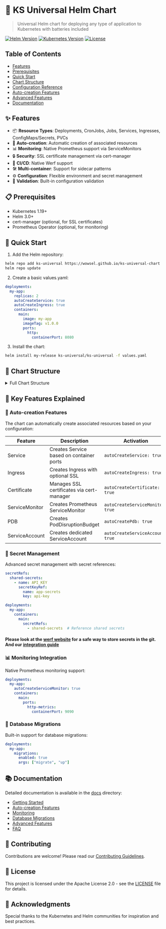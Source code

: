 # 🚀 KS Universal Helm Chart

> Universal Helm chart for deploying any type of application to Kubernetes with batteries included

[![Helm Version](https://img.shields.io/badge/helm-v3-blue)](https://helm.sh)
[![Kubernetes Version](https://img.shields.io/badge/kubernetes-%3E%3D%201.19-blue)](https://kubernetes.io)
[![License](https://img.shields.io/badge/license-Apache%202.0-green)](LICENSE)

## Table of Contents
- [Features](#features)
- [Prerequisites](#prerequisites)
- [Quick Start](#quick-start)
- [Chart Structure](#chart-structure)
- [Configuration Reference](#configuration-reference)
- [Auto-creation Features](#auto-creation-features)
- [Advanced Features](#advanced-features)
- [Documentation](#documentation)

## ✨ Features

- 📦 **Resource Types**: Deployments, CronJobs, Jobs, Services, Ingresses, ConfigMaps/Secrets, PVCs
- 🤖 **Auto-creation**: Automatic creation of associated resources
- 📊 **Monitoring**: Native Prometheus support via ServiceMonitors
- 🔒 **Security**: SSL certificate management via cert-manager
- 🔄 **CI/CD**: Native Werf support
- 🛠️ **Multi-container**: Support for sidecar patterns
- ⚙️ **Configuration**: Flexible environment and secret management
- 🎯 **Validation**: Built-in configuration validation

## 📋 Prerequisites

- Kubernetes 1.19+
- Helm 3.0+
- cert-manager (optional, for SSL certificates)
- Prometheus Operator (optional, for monitoring)

## 🚀 Quick Start

1. Add the Helm repository:
```bash
helm repo add ks-universal https://wowsel.github.io/ks-universal-chart
helm repo update
```

2. Create a basic values.yaml:
```yaml
deployments:
  my-app:
    replicas: 2
    autoCreateService: true
    autoCreateIngress: true
    containers:
      main:
        image: my-app
        imageTag: v1.0.0
        ports:
          http:
            containerPort: 8080
```

3. Install the chart:
```bash
helm install my-release ks-universal/ks-universal -f values.yaml
```

## 📑 Chart Structure

<details>
<summary>Full Chart Structure</summary>

```yaml
# Global deployment settings
deploymentsGeneral:
  securityContext: {}      # Pod security context
  nodeSelector: {}         # Node selection constraints
  tolerations: []         # Pod tolerations
  affinity: {}            # Pod affinity rules
  probes: {}              # Default probe configurations
  lifecycle: {}           # Default lifecycle hooks
  autoCreateServiceMonitor: false  # Enable ServiceMonitor creation
  autoCreateSoftAntiAffinity: false  # Enable soft anti-affinity

# Generic settings
generic:
  extraImagePullSecrets: []  # Global image pull secrets
  ingressesGeneral: {}       # Global ingress configurations
  serviceMonitorGeneral: {}  # Global ServiceMonitor settings

# Deployments
deployments:
  deployment-name:
    replicas: 1           # Number of pod replicas
    containers:           # Container configurations
      container-name:
        image: nginx      # Container image
        imageTag: latest  # Image tag
        ports:           # Container ports
          portName:
            containerPort: 80
            protocol: TCP
        resources: {}     # Resource requests and limits
        probes: {}       # Container probes
        env: []          # Environment variables
        envFrom: []      # Environment from ConfigMaps/Secrets
        volumeMounts: [] # Volume mounts
        lifecycle: {}    # Container lifecycle hooks
        command: []      # Container command
        args: []         # Command arguments
        securityContext: {} # Container security context
    
    # Deployment features
    autoCreateService: false        # Create Service automatically
    autoCreateIngress: false        # Create Ingress automatically
    autoCreateServiceMonitor: false # Create ServiceMonitor
    autoCreatePdb: false           # Create PDB
    autoCreateCertificate: false   # Create Certificate
    autoCreateServiceAccount: false # Create ServiceAccount
    autoCreateSoftAntiAffinity: false # Enable soft anti-affinity
    
    # Additional configurations
    serviceType: ClusterIP    # Service type when autoCreateService is true
    ingress: {}              # Ingress configuration
    certificate: {}          # Certificate configuration
    serviceMonitor: {}       # ServiceMonitor configuration
    pdbConfig: {}           # PDB configuration
    serviceAccount: {}       # ServiceAccount configuration
    
    # Scaling and availability
    hpa:                     # HPA configuration
      minReplicas: 1
      maxReplicas: 10
      metrics: []
    
    # Database migrations
    migrations:
      enabled: false
      args: []
      backoffLimit: 1
    
    # Resources
    volumes: []             # Pod volumes
    nodeSelector: {}        # Node selection
    tolerations: []        # Pod tolerations
    affinity: {}           # Pod affinity rules
    annotations: {}        # Deployment annotations
    podAnnotations: {}     # Pod annotations

# CronJobs
cronJobs:
  cronjob-name:
    schedule: "* * * * *"
    timezone: ""
    successfulJobsHistoryLimit: 3
    failedJobsHistoryLimit: 1
    concurrencyPolicy: Allow
    containers: {}     # Same structure as deployment containers
    volumes: []
    nodeSelector: {}
    tolerations: []
    affinity: {}

# One-time Jobs
jobs:
  job-name:
    activeDeadlineSeconds: null
    backoffLimit: 6
    containers: {}     # Same structure as deployment containers
    volumes: []
    nodeSelector: {}
    tolerations: []
    affinity: {}

# Configurations
configs:
  config-name:
    type: configMap    # or "secret"
    data: {}          # Key-value pairs

# Standalone Services
services:
  service-name:
    type: ClusterIP
    ports:
      - name: http
        port: 80
        targetPort: 80
        protocol: TCP

# PersistentVolumeClaims
persistentVolumeClaims:
  pvc-name:
    accessModes: []
    storageClassName: ""
    size: 1Gi

# Standalone Ingresses
ingresses:
  ingress-name:
    annotations: {}
    ingressClassName: ""
    tls: []
    hosts: []
```
</details>

## 🌟 Key Features Explained

### 🔄 Auto-creation Features

The chart can automatically create associated resources based on your configuration:

| Feature | Description | Activation |
|---------|-------------|------------|
| Service | Creates Service based on container ports | `autoCreateService: true` |
| Ingress | Creates Ingress with optional SSL | `autoCreateIngress: true` |
| Certificate | Manages SSL certificates via cert-manager | `autoCreateCertificate: true` |
| ServiceMonitor | Creates Prometheus ServiceMonitor | `autoCreateServiceMonitor: true` |
| PDB | Creates PodDisruptionBudget | `autoCreatePdb: true` |
| ServiceAccount | Creates dedicated ServiceAccount | `autoCreateServiceAccount: true` |

### 🔐 Secret Management

Advanced secret management with secret references:

```yaml
secretRefs:
  shared-secrets:
    - name: API_KEY
      secretKeyRef:
        name: app-secrets
        key: api-key

deployments:
  my-app:
    containers:
      main:
        secretRefs:
          - shared-secrets  # Reference shared secrets
```

#### Please look at the [werf website](https://werf.io/docs/latest/usage/deploy/values.html#secret-parameters-werf-only) for a safe way to store secrets in the git. And our [integration guide](docs/werf-integration.md)

### 📊 Monitoring Integration

Native Prometheus monitoring support:

```yaml
deployments:
  my-app:
    autoCreateServiceMonitor: true
    containers:
      main:
        ports:
          http-metrics:
            containerPort: 9090
```

### 🔄 Database Migrations

Built-in support for database migrations:

```yaml
deployments:
  my-app:
    migrations:
      enabled: true
      args: ["migrate", "up"]
```

## 📚 Documentation

Detailed documentation is available in the [docs](docs) directory:

- [Getting Started](docs/getting-started.md)
- [Auto-creation Features](docs/auto-creation.md)
- [Monitoring](docs/monitoring.md)
- [Database Migrations](docs/database-migrations.md)
- [Advanced Features](docs/advanced-features.md)
- [FAQ](docs/faq.md)

## 🤝 Contributing

Contributions are welcome! Please read our [Contributing Guidelines](CONTRIBUTING.md).

## 📄 License

This project is licensed under the Apache License 2.0 - see the [LICENSE](LICENSE) file for details.

## 🙏 Acknowledgments

Special thanks to the Kubernetes and Helm communities for inspiration and best practices.
